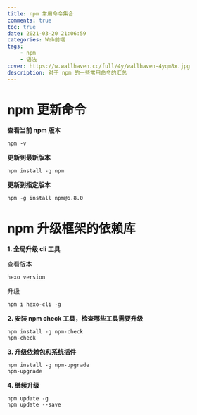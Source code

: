 ```yaml
---
title: npm 常用命令集合
comments: true
toc: true
date: 2021-03-20 21:06:59
categories: Web前端
tags: 
    - npm
    - 语法
cover: https://w.wallhaven.cc/full/4y/wallhaven-4yqm8x.jpg
description: 对于 npm 的一些常用命令的汇总
---
```


# npm 更新命令

**查看当前 npm 版本**

```
npm -v
```

**更新到最新版本**

```
npm install -g npm
```

**更新到指定版本**

```
npm -g install npm@6.8.0
```

# npm 升级框架的依赖库

**1. 全局升级 cli 工具**

查看版本
```
hexo version
```

升级
```
npm i hexo-cli -g
```

**2. 安装 npm check 工具，检查哪些工具需要升级**

```
npm install -g npm-check
npm-check
```

**3. 升级依赖包和系统插件**

```
npm install -g npm-upgrade
npm-upgrade
```

**4. 继续升级**

```
npm update -g
npm update --save
```